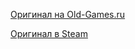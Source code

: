 [Оригинал на Old-Games.ru](https://www.old-games.ru/game/787.html)

[Оригинал в Steam](https://store.steampowered.com/app/1241950/Warzone_2100/)
